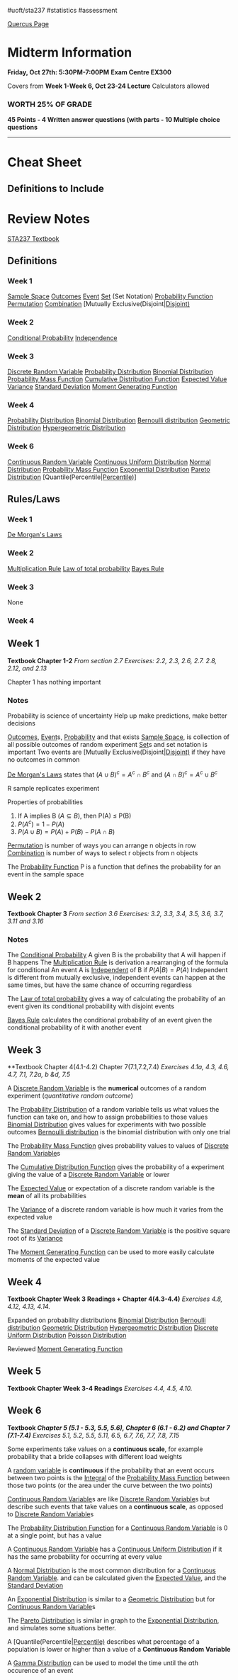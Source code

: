 #uoft/sta237 #statistics #assessment 

[Quercus Page](https://q.utoronto.ca/courses/316967/pages/midterm-5-30-7pm-friday-oct-27?wrap=1)
# Midterm Information
**Friday, Oct 27th: 5:30PM-7:00PM**
**Exam Centre EX300**

Covers from **Week 1-Week 6, Oct 23-24 Lecture**
Calculators allowed

### **WORTH 25% OF GRADE**
**45 Points 
	- 4 Written answer questions (with parts
	- 10 Multiple choice questions**


---
# Cheat Sheet
## Definitions to Include
# Review Notes
[STA237 Textbook](../STA237%20Textbook.pdf)
## Definitions
### Week 1
[Sample Space](../Notes/Sample%20Space.md)
[Outcomes](../Notes/Outcomes.md)
[Event](../Notes/Event.md)
[Set](../../MAT223/Set.md) (Set Notation)
[Probability Function](../Notes/Probability%20Function.md)
[Permutation](../Notes/Permutation.md)
[Combination](../Notes/Combination.md)
[Mutually Exclusive(Disjoint|[Disjoint)](Mutually%20Exclusive(Disjoint)]])

### Week 2
[Conditional Probability](../Notes/Conditional%20Probability.md)
[Independence](../Notes/Independence.md)

### Week 3
[Discrete Random Variable](../Notes/Discrete%20Random%20Variable.md)
[Probability Distribution](../../STA238/STA238%20Notes/Probability%20Distribution.md)
	[Binomial Distribution](../Notes/Binomial%20Distribution.md)
[Probability Mass Function](../Notes/Probability%20Mass%20Function.md)
[Cumulative Distribution Function](../Notes/Cumulative%20Distribution%20Function.md)
[Expected Value](../Notes/Expected%20Value.md)
[Variance](../Notes/Variance.md)
[Standard Deviation](../Notes/Standard%20Deviation.md)
[Moment Generating Function](../Notes/Moment%20Generating%20Function.md)

### Week 4
[Probability Distribution](../../STA238/STA238%20Notes/Probability%20Distribution.md)
	[Binomial Distribution](../Notes/Binomial%20Distribution.md)
	[Bernoulli distribution](../Notes/Bernoulli%20distribution.md)
	[Geometric Distribution](../Notes/Geometric%20Distribution.md)
	[Hypergeometric Distribution](../Notes/Hypergeometric%20Distribution.md)

### Week 6
[Continuous Random Variable](../Notes/Continuous%20Random%20Variable.md)
	[Continuous Uniform Distribution](../Notes/Continuous%20Uniform%20Distribution.md)
	[Normal Distribution](../Notes/Normal%20Distribution.md)
	[Probability Mass Function](../Notes/Probability%20Mass%20Function.md)
	[Exponential Distribution](../Notes/Exponential%20Distribution.md)
	[Pareto Distribution](../Notes/Pareto%20Distribution.md)
	[Quantile(Percentile|[Percentile)](Quantile(Percentile)]].md)]

## Rules/Laws
### Week 1
[De Morgan's Laws](../Notes/De%20Morgan's%20Laws.md)

### Week 2
[Multiplication Rule](../Notes/Multiplication%20Rule.md)
[Law of total probability](../Notes/Law%20of%20total%20probability.md)
[Bayes Rule](../Notes/Bayes%20Rule.md)

### Week 3
None

### Week 4
## Week 1
**Textbook Chapter 1-2**
_From section 2.7 Exercises: 2.2, 2.3, 2.6, 2.7. 2.8, 2.12, and 2.13_

Chapter 1 has nothing important

### Notes
Probability is science of uncertainty
Help up make predictions, make better decisions

[Outcomes](../Notes/Outcomes.md), [Event](../Notes/Event.md)s, [Probability](../Notes/Probability.md) and that exists
[Sample Space](../Notes/Sample%20Space.md), is collection of all possible outcomes of random experiment
[Set](../../MAT223/Set.md)s and set notation is important
Two events are [Mutually Exclusive(Disjoint|[Disjoint)](Mutually%20Exclusive(Disjoint)]]) if they have no outcomes in common

[De Morgan's Laws](../Notes/De%20Morgan's%20Laws.md) states that $(A\cup B)^{c}=A^{c}\cap B^{c}$ and $(A\cap B)^{c}=A^{c}\cup B^{c}$ 

R sample replicates experiment

Properties of probabilities
1. If A implies B ($A \subseteq B$), then P(A) $\leq$ P(B) 
2. $P(A^{c}) = 1-P(A)$
3. $P(A\cup B)=P(A)+P(B)-P(A\cap B)$ 

[Permutation](../Notes/Permutation.md) is number of ways you can arrange n objects in row
[Combination](../Notes/Combination.md) is number of ways to select r objects from n objects

The [Probability Function](../Notes/Probability%20Function.md) P is a function that defines the probability for an event in the sample space
## Week 2
**Textbook Chapter 3**
_From section 3.6 Exercises: 3.2, 3.3, 3.4, 3.5, 3.6, 3.7, 3.11 and 3.16_

### Notes
The [Conditional Probability](../Notes/Conditional%20Probability.md) A given B is the probability that A will happen if B happens
The [Multiplication Rule](../Notes/Multiplication%20Rule.md) is derivation a rearranging of the formula for conditional 
An event A is [Independent](../Notes/Independence.md) of B if $P(A|B) = P(A)$
Independent is different from mutually exclusive, independent events can happen at the same times, but have the same chance of occurring regardless

The [Law of total probability](../Notes/Law%20of%20total%20probability.md) gives a way of calculating the probability of an event given its conditional probability with disjoint events

[Bayes Rule](../Notes/Bayes%20Rule.md) calculates the conditional probability of an event given the conditional probability of it with another event
## Week 3
**Textbook Chapter 4(4.1-4.2) Chapter 7(7.1,7.2,7.4)
_Exercises 4.1a, 4.3, 4.6, 4.7, 7.1, 7.2a, b &d, 7.5_

A [Discrete Random Variable](../Notes/Discrete%20Random%20Variable.md) is the **numerical** outcomes of a random experiment (*quantitative random outcome*)

The [Probability Distribution](../../STA238/STA238%20Notes/Probability%20Distribution.md) of a random variable tells us what values the function can take on, and how to assign probabilities to those values
	[Binomial Distribution](../Notes/Binomial%20Distribution.md) gives values for experiments with two possible outcomes
	[Bernoulli distribution](../Notes/Bernoulli%20distribution.md) is the binomial distribution with only one trial

The [Probability Mass Function](../Notes/Probability%20Mass%20Function.md) gives probability values to values of [Discrete Random Variable](../Notes/Discrete%20Random%20Variable.md)s

The [Cumulative Distribution Function](../Notes/Cumulative%20Distribution%20Function.md) gives the probability of a experiment giving the value of a [Discrete Random Variable](../Notes/Discrete%20Random%20Variable.md) or lower

The [Expected Value](../Notes/Expected%20Value.md) or expectation of a discrete random variable is the **mean** of all its probabilities

The [Variance](../Notes/Variance.md) of a discrete random variable is how much it varies from the expected value

The [Standard Deviation](../Notes/Standard%20Deviation.md) of a [Discrete Random Variable](../Notes/Discrete%20Random%20Variable.md) is the positive square root of its [Variance](../Notes/Variance.md)

The [Moment Generating Function](../Notes/Moment%20Generating%20Function.md) can be used to more easily calculate moments of the expected value
## Week 4
**Textbook Chapter Week 3 Readings + Chapter 4(4.3-4.4)**
_Exercises 4.8, 4.12, 4.13, 4.14._

Expanded on probability distributions
[Binomial Distribution](../Notes/Binomial%20Distribution.md)
[Bernoulli distribution](../Notes/Bernoulli%20distribution.md)
[Geometric Distribution](../Notes/Geometric%20Distribution.md)
[Hypergeometric Distribution](../Notes/Hypergeometric%20Distribution.md)
[Discrete Uniform Distribution](../Notes/Discrete%20Uniform%20Distribution.md)
[Poisson Distribution](../Notes/Poisson%20Distribution.md)

Reviewed [Moment Generating Function](../Notes/Moment%20Generating%20Function.md)
## Week 5
**Textbook Chapter Week 3-4 Readings**
_Exercises 4.4, 4.5, 4.10._

## Week 6
**Textbook _Chapter 5 (5.1 - 5.3, 5.5, 5.6), Chapter 6 (6.1 - 6.2) and Chapter 7 (7.1-7.4)_**
_Exercises 5.1, 5.2, 5.5, 5.11, 6.5, 6.7, 7.6, 7.7, 7.8, 7.15_

Some experiments take values on a **continuous scale**, for example probability that a bride collapses with different load weights

A [random variable](../Notes/Discrete%20Random%20Variable.md) is **continuous** if the probability that an event occurs between two points is the [Integral](../../MAT235/Notes/Integral.md) of the [Probability Mass Function](../Notes/Probability%20Mass%20Function.md) between those two points (or the area under the curve between the two points)

[Continuous Random Variable](../Notes/Continuous%20Random%20Variable.md)s are like [Discrete Random Variable](../Notes/Discrete%20Random%20Variable.md)s but describe such events that take values on a **continuous scale**, as opposed to [Discrete Random Variable](../Notes/Discrete%20Random%20Variable.md)s

The [Probability Distribution Function](../Notes/Probability%20Mass%20Function.md) for a [Continuous Random Variable](../Notes/Continuous%20Random%20Variable.md) is 0 at a single point, but has a value 

A [Continuous Random Variable](../Notes/Continuous%20Random%20Variable.md) has a [Continuous Uniform Distribution](../Notes/Continuous%20Uniform%20Distribution.md) if it has the same probability for occurring at every value

A [Normal Distribution](../Notes/Normal%20Distribution.md) is the most common distribution for a [Continuous Random Variable](../Notes/Continuous%20Random%20Variable.md). and can be calculated given the [Expected Value](../Notes/Expected%20Value.md), and the [Standard Deviation](../Notes/Standard%20Deviation.md)

An [Exponential Distribution](../Notes/Exponential%20Distribution.md) is similar to a [Geometric Distribution](../Notes/Geometric%20Distribution.md) but for [Continuous Random Variable](../Notes/Continuous%20Random%20Variable.md)s

The [Pareto Distribution](../Notes/Pareto%20Distribution.md) is similar in graph to the [Exponential Distribution](../Notes/Exponential%20Distribution.md), and simulates some situations better.

A [Quantile(Percentile|[Percentile)](Quantile(Percentile)]].md) describes what percentage of a population is lower or higher than a value of a **Continuous Random Variable**

A [Gamma Distribution](../Notes/Gamma%20Distribution.md) can be used to model the time until the $\alpha$th occurence of an event  

